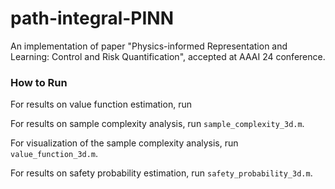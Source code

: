 # path-integral-PINN

An implementation of paper "Physics-informed Representation and Learning: Control and Risk Quantification", accepted at AAAI 24 conference.



### How to Run

For results on value function estimation, run 

For results on sample complexity analysis, run  `sample_complexity_3d.m`.

For visualization of the sample complexity analysis, run  `value_function_3d.m`.

For results on safety probability estimation, run  `safety_probability_3d.m`.